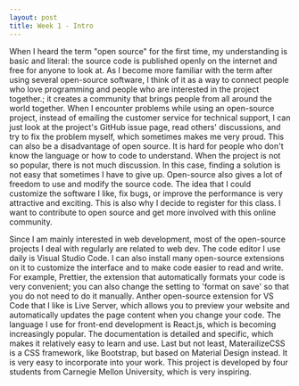 ```yaml
---
layout: post
title: Week 1 - Intro
---
```


When I heard the term "open source" for the first time, my understanding is basic and literal: the source code is published openly on the internet and free for anyone to look at. As I become more familiar with the term after using several open-source software, I think of it as a way to connect people who love programming and people who are interested in the project together.; it creates a community that brings people from all around the world together. When I encounter problems while using an open-source project, instead of emailing the customer service for technical support, I can just look at the project's GitHub issue page, read others' discussions, and try to fix the problem myself, which sometimes makes me very proud. This can also be a disadvantage of open source. It is hard for people who don't know the language or how to code to understand. When the project is not so popular, there is not much discussion. In this case, finding a solution is not easy that sometimes I have to give up. Open-source also gives a lot of freedom to use and modify the source code. The idea that I could customize the software I like, fix bugs, or improve the performance is very attractive and exciting. This is also why I decide to register for this class. I want to contribute to open source and get more involved with this online community.

Since I am mainly interested in web development, most of the open-source projects I deal with regularly are related to web dev. The code editor I use daily is Visual Studio Code. I can also install many open-source extensions on it to customize the interface and to make code easier to read and write. For example, Prettier, the extension that automatically formats your code is very convenient; you can also change the setting to 'format on save' so that you do not need to do it manually. Anther open-source extension for VS Code that I like is Live Server, which allows you to preview your website and automatically updates the page content when you change your code. The language I use for front-end development is React.js, which is becoming increasingly popular. The documentation is detailed and specific, which makes it relatively easy to learn and use. Last but not least, MaterailizeCSS is a CSS framework, like Bootstrap, but based on Material Design instead. It is very easy to incorporate into your work. This project is developed by four students from Carnegie Mellon University, which is very inspiring.

